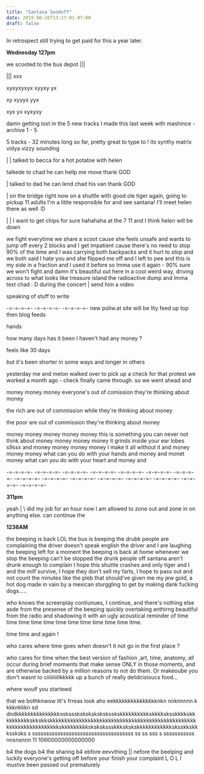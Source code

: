 ```yaml
---
title: "Santana Sendoff"
date: 2019-06-26T13:27:01-07:00
draft: false
---
```


In retrospect still trying to get paid for this a year later.

<!--more-->

**Wednesday 127pm**

we scooted to the bus depot |||

||| xxx

xyxyxyxyx xyyxy yx  

xy xyyyx yyx

xyx yx xyxyxy  

damn getting lost in the 5 new tracks I made this last week with mashince - archive 1 - 5

5 tracks - 32 minutes long so far, pretty great to type to ! its synthy matrix vidya vizzy sounding

|  | talked to becca for a hot potatoe with helen

talkede to chad he can hellp me move thank GOD

| talked to dad he can lend chad his van thank GOD

| on the bridge right now on a shuttle with good ole tiger again, going to pickup 11 adults I'm a little responsible for and see santana! I'll meet helen there as well :D

| | I want to get chips for sure hahahaha at the 7 11 and I think helen will be down

we fight everytime we share a scoot cause she feels unsafe and wants to jump off every 2 blocks and I get impatient cause there's no need to stop 90% of the time and I was carrying both backpacks and it hurt to stop and we both said I hate you and she flipped me off and I left to pee and this is my side in a fraction and I used it before so Imma use it again - 90% sure we won't fight
and damn it's beautiful out here in a cool weird way, driving across to what looks like treasure island the radioactive dump and Imma text chad : D during the concert | send him a video

speaking of stuff to write      

-=-=-=-=- -=-=-=-=- -=-=-=-=-
new poliw.at site will be lity feed up top then blog feeds

hands


how many days has it been I haven't had any money ?

feels like 30 days

but it's been shorter in some ways and longer in others

yesterday me and melon walked over to pick up a check for that protest we worked a month ago - check finally came through. so we went ahead and

money money money everyone's out of comission they're thinking about money

the rich are out of commission while they're thinking about money

the poor are out of commission they're thinking about money

  money money money money money this is something you can never not think about money money money money it grinds inside your ear lobes s9ssx and money money money money I make it all without it and money money money what can you do with your hands and money and monet money what can you do with your heart and money and


-=-=-=-=- -=-=-=-=- -=-=-=-=-
-=-=-=-=- -=-=-=-=- -=-=-=-=-
-=-=-=-=- -=-=-=-=- -=-=-=-=-
-=-=-=-=- -=-=-=-=- -=-=-=-=-
-=-=-=-=- -=-=-=-=- -=-=-=-=-

**311pm**

yeah | \\ did my job for an hour now I am allowed to zone out and zone in on anything else. can continue the



**1236AM**

the beeping is back LOL the bus is beeping the drubk people are complaining the driver doesn't speak english the driver and I are laughing the beeping left for a moment the beeping is back at home whenever we stop the beeping can't be stopped the drunk people off santana aren't drunk enough to complain I hope this shuttle crashes and only tiger and I and the milf survive, I hope they don't sell my farts, I hope to pass out and not count the minutes like the pleb that should've given me my jew gold, a hot dog made in vain by a mexican sturggling to get by making dank fucking dogs.....

who knows the screenplay contiunues, I continue, and there's nothing else asde from the presense of the beeping quickly overtaking anthirng beautiful from the radio and shadowing it with an ugly acoustical reminder of time time time time time time time time time time time itme.

time time and again !

who cares where time goes when doesn't it not go in the first place ?

who cares for time when the best version of fashion ,art, time, anatomy, all occur during brief momwnts that make sense  ONLY in those moments, and are otherwise backed by a million reasons to not do them. Or makeoube you don't wasnt to ciiiiiiiiilkkkkk up a bunch of really delidcisioucs food...

where woulf you startewd

that we bothknwow itt's frreas look aho eekkkkkkkkkkkkkkknkn nnknnnnn k kkknkkkn sd dndkkkkkkkkkkkkkkkssksssksksksksksksskskkkkkkkkkkskkkksksskkkkskkkkkkkkkkskkskkskkkkkkkkkkkkkkkkkkkkkkkkkkkkkkkkkkkkkkkkkkkkkkkkkkkkkkkkkkkkkkkkkkkkskkkkkkkkkskskskssskkkskskskkkkkkkkkkkksksskkskkkssksks s ssssssssssssssssssssssssssssssssssss ss ss sss  s sssssssssss   nnsnsnnn 11  10lll00000000000000

b4 the dogs b4 the sharing b4 ebfore eevvthing || nefore the beelping and luckily everyone's getting off before your finish your complaint L O L   I mustve been passed out prematurely
